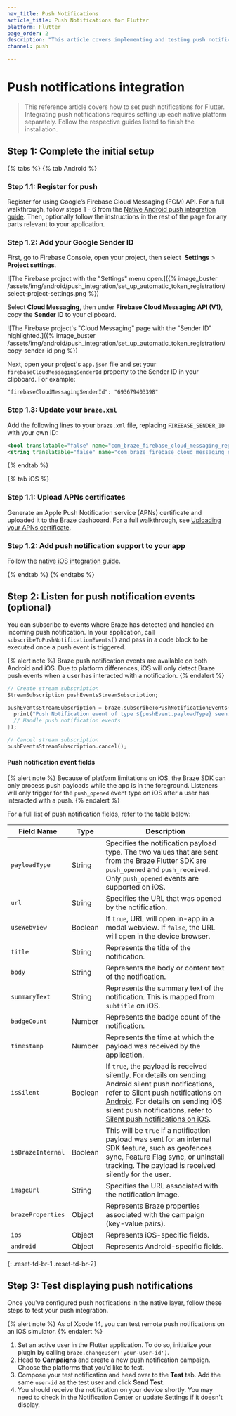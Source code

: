 ```yaml
---
nav_title: Push Notifications
article_title: Push Notifications for Flutter
platform: Flutter
page_order: 2
description: "This article covers implementing and testing push notifications on Flutter."
channel: push

---
```


# Push notifications integration

> This reference article covers how to set push notifications for Flutter. Integrating push notifications requires setting up each native platform separately. Follow the respective guides listed to finish the installation.

## Step 1: Complete the initial setup

{% tabs %}
{% tab Android %}
### Step 1.1: Register for push

Register for using Google’s Firebase Cloud Messaging (FCM) API. For a full walkthrough, follow steps 1 - 6 from the [Native Android push integration guide]({{site.baseurl}}/developer_guide/platform_integration_guides/android/push_notifications/android/integration/standard_integration/). Then, optionally follow the instructions in the rest of the page for any parts relevant to your application.

### Step 1.2: Add your Google Sender ID

First, go to Firebase Console, open your project, then select <i class="fa-solid fa-gear"></i>&nbsp;**Settings** > **Project settings**.

![The Firebase project with the "Settings" menu open.]({% image_buster /assets/img/android/push_integration/set_up_automatic_token_registration/select-project-settings.png %})

Select **Cloud Messaging**, then under **Firebase Cloud Messaging API (V1)**, copy the **Sender ID** to your clipboard.

![The Firebase project's "Cloud Messaging" page with the "Sender ID" highlighted.]({% image_buster /assets/img/android/push_integration/set_up_automatic_token_registration/copy-sender-id.png %})

Next, open your project's `app.json` file and set your `firebaseCloudMessagingSenderId` property to the Sender ID in your clipboard. For example:

```
"firebaseCloudMessagingSenderId": "693679403398"
```

### Step 1.3: Update your `braze.xml`

Add the following lines to your `braze.xml` file, replacing `FIREBASE_SENDER_ID` with your own ID:

```xml
<bool translatable="false" name="com_braze_firebase_cloud_messaging_registration_enabled">true</bool>
<string translatable="false" name="com_braze_firebase_cloud_messaging_sender_id">FIREBASE_SENDER_ID</string>
```

{% endtab %}

{% tab iOS %}
### Step 1.1: Upload APNs certificates

Generate an Apple Push Notification service (APNs) certificate and uploaded it to the Braze dashboard. For a full walkthrough, see [Uploading your APNs certificate]({{site.baseurl}}/developer_guide/platform_integration_guides/swift/push_notifications/integration/#step-1-upload-your-apns-certificate).

### Step 1.2: Add push notification support to your app

Follow the [native iOS integration guide]({{site.baseurl}}/developer_guide/platform_integration_guides/swift/push_notifications/integration/?tab=objective-c#automatic-push-integration).

{% endtab %}
{% endtabs %}

## Step 2: Listen for push notification events (optional)

You can subscribe to events where Braze has detected and handled an incoming push notification. In your application, call `subscribeToPushNotificationEvents()` and pass in a code block to be executed once a push event is triggered.

{% alert note %}
Braze push notification events are available on both Android and iOS. Due to platform differences, iOS will only detect Braze push events when a user has interacted with a notification.
{% endalert %}

```dart
// Create stream subscription
StreamSubscription pushEventsStreamSubscription;

pushEventsStreamSubscription = braze.subscribeToPushNotificationEvents((BrazePushEvent pushEvent) {
  print("Push Notification event of type ${pushEvent.payloadType} seen. Title ${pushEvent.title}\n and deeplink ${pushEvent.url}");
  // Handle push notification events
});

// Cancel stream subscription
pushEventsStreamSubscription.cancel();
```

#### Push notification event fields

{% alert note %}
Because of platform limitations on iOS, the Braze SDK can only process push payloads while the app is in the foreground. Listeners will only trigger for the `push_opened` event type on iOS after a user has interacted with a push.
{% endalert %}

For a full list of push notification fields, refer to the table below:

| Field Name         | Type      | Description |
| ------------------ | --------- | ----------- |
| `payloadType`     | String    | Specifies the notification payload type. The two values that are sent from the Braze Flutter SDK are `push_opened` and `push_received`.  Only `push_opened` events are supported on iOS. |
| `url`              | String    | Specifies the URL that was opened by the notification. |
| `useWebview`      | Boolean   | If `true`, URL will open in-app in a modal webview. If `false`, the URL will open in the device browser. |
| `title`            | String    | Represents the title of the notification. |
| `body`             | String    | Represents the body or content text of the notification. |
| `summaryText`     | String    | Represents the summary text of the notification. This is mapped from `subtitle` on iOS. |
| `badgeCount`      | Number   | Represents the badge count of the notification. |
| `timestamp`        | Number | Represents the time at which the payload was received by the application. |
| `isSilent`        | Boolean   | If `true`, the payload is received silently. For details on sending Android silent push notifications, refer to [Silent push notifications on Android]({{site.baseurl}}/developer_guide/platform_integration_guides/android/push_notifications/android/silent_push_notifications). For details on sending iOS silent push notifications, refer to [Silent push notifications on iOS]({{site.baseurl}}/developer_guide/platform_integration_guides/swift/push_notifications/silent_push_notifications/). |
| `isBrazeInternal`| Boolean   | This will be `true` if a notification payload was sent for an internal SDK feature, such as geofences sync, Feature Flag sync, or uninstall tracking. The payload is received silently for the user. |
| `imageUrl`        | String    | Specifies the URL associated with the notification image. |
| `brazeProperties` | Object    | Represents Braze properties associated with the campaign (key-value pairs). |
| `ios`              | Object    | Represents iOS-specific fields. |
| `android`          | Object    | Represents Android-specific fields. |
{: .reset-td-br-1 .reset-td-br-2}

## Step 3: Test displaying push notifications

Once you've configured push notifications in the native layer, follow these steps to test your push integration.

{% alert note %}
As of Xcode 14, you can test remote push notifications on an iOS simulator.
{% endalert %}

1. Set an active user in the Flutter application. To do so, initialize your plugin by calling `braze.changeUser('your-user-id')`.
2. Head to **Campaigns** and create a new push notification campaign. Choose the platforms that you'd like to test.
3. Compose your test notification and head over to the **Test** tab. Add the same `user-id` as the test user and click **Send Test**.
4. You should receive the notification on your device shortly. You may need to check in the Notification Center or update Settings if it doesn't display.
